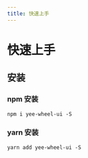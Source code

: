 ```yaml
---
title: 快速上手
---
```


# 快速上手

## 安装

### npm 安装
```shell script
npm i yee-wheel-ui -S
```

### yarn 安装
```shell script
yarn add yee-wheel-ui -S
```
